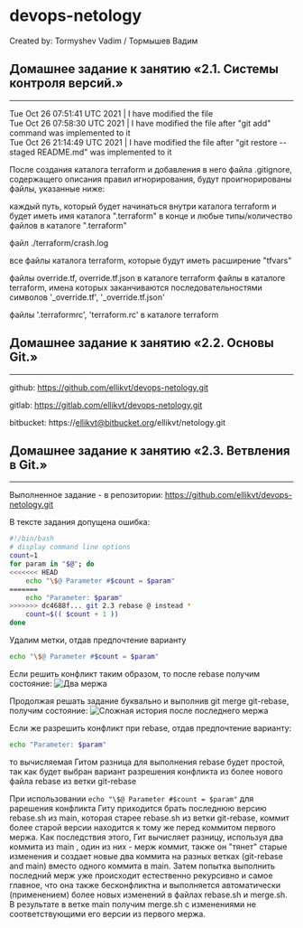 # devops-netology

Created by: Tormyshev Vadim / Тормышев Вадим

Домашнее задание к занятию «2.1. Системы контроля версий.»
----------------------------------------------------------
----------------------------------------------------------

Tue Oct 26 07:51:41 UTC 2021 | I have modified the file  
Tue Oct 26 07:58:30 UTC 2021 | I have modified the file after "git add" command was implemented to it  
Tue Oct 26 21:14:49 UTC 2021 | I have modified the file after "git restore --staged README.md" was implemented to it  

После создания каталога terraform и добавления в него файла
 .gitignore, содержащего описания правил игнорирования, будут проигнорированы
 файлы, указанные ниже: 

каждый путь, который будет начинаться внутри каталога terraform и будет иметь
имя каталога ".terraform" в конце и любые типы/количество файлов в каталоге ".terraform"

файл ./terraform/crash.log 

все файлы каталога terraform, которые будут иметь расширение "tfvars"

файлы override.tf, override.tf.json в каталоге terraform
файлы в каталоге terraform, имена которых заканчиваются последовательностями символов
'_override.tf', '_override.tf.json'

файлы '.terraformrc', 'terraform.rc' в каталоге terraform

Домашнее задание к занятию «2.2. Основы Git.»
----------------------------------------------------------
----------------------------------------------------------
    
github: https://github.com/ellikvt/devops-netology.git
  
gitlab: https://gitlab.com/ellikvt/devops-netology.git
  
bitbucket: https://ellikvt@bitbucket.org/ellikvt/netology.git
  
  
Домашнее задание к занятию «2.3. Ветвления в Git.»
----------------------------------------------------------
----------------------------------------------------------

  

Выполненное задание - в репозитории: https://github.com/ellikvt/devops-netology.git

В тексте задания допущена ошибка:
```bash
#!/bin/bash
# display command line options
count=1
for param in "$@"; do
<<<<<<< HEAD
    echo "\$@ Parameter #$count = $param"
=======
    echo "Parameter: $param"
>>>>>>> dc4688f... git 2.3 rebase @ instead *
    count=$(( $count + 1 ))
done
```
Удалим метки, отдав предпочтение варианту
```bash
echo "\$@ Parameter #$count = $param"
```
  
Если решить конфликт таким образом, то после rebase получим состояние:
![Два мержа](03-git-03-branching/img/01.png)
  
Продолжая решать задание буквально и выполнив git merge git-rebase, получим состояние:
![Сложная история после последнего мержа](03-git-03-branching/img/02.png)
  
Если же разрешить конфликт при rebase, отдав предпочтение варианту:
```bash
echo "Parameter: $param"
```
то вычисляемая Гитом разница для выполнения rebase будет простой, так как будет выбран
вариант разрешения конфликта из более нового файла rebase из ветки git-rebase
  
При использовании `echo "\$@ Parameter #$count = $param"` для рарешения конфликта
Гиту приходится брать последнюю версию rebase.sh из main, которая старее rebase.sh 
из ветки git-rebase, коммит более старой версии находится к тому же перед коммитом первого 
мержа. Как последствия этого, Гит вычисляет разницу, используя два коммита из main 
, один из них - мерж коммит, также он "тянет" старые изменения и создает новые два коммита
на разных ветках (git-rebase and main) вместо одного коммита в main.
Затем попытка выполнить последний мерж уже происходит естественно рекурсивно и самое главное, 
что она также бесконфликтна и выполняется автоматически (применением) более новых изменений
в файлах rebase.sh и merge.sh. В результате в ветке main получим merge.sh с изменениями
не соответствующими его версии из первого мержа.



